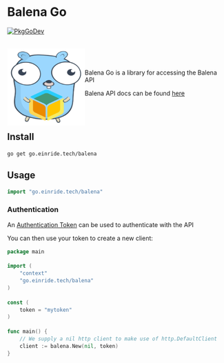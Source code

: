 # Balena Go

[![PkgGoDev](https://pkg.go.dev/badge/go.einride.tech/balena)](https://pkg.go.dev/go.einride.tech/balena)

<br />
<img align="left" src="logo.svg" width="180" height="180">
<br />
<br />

Balena Go is a library for accessing the Balena API

Balena API docs can be found [here](https://www.balena.io/docs/reference/api/overview/)
<br />
<br />
<br />
<br />

## Install

```sh
go get go.einride.tech/balena
```

## Usage

```go
import "go.einride.tech/balena"
```

### Authentication

An [Authentication Token](https://www.balena.io/docs/reference/api/overview/#authentication)
can be used to authenticate with the API

You can then use your token to create a new client:

```go
package main

import (
    "context"
    "go.einride.tech/balena"
)

const (
    token = "mytoken"
)

func main() {
    // We supply a nil http client to make use of http.DefaultClient
    client := balena.New(nil, token)
}
```
